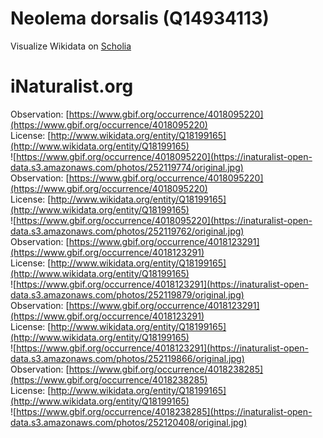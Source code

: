 
Neolema dorsalis (Q14934113)
============================
  
Visualize Wikidata on [Scholia](https://scholia.toolforge.org/taxon/Q14934113)
# iNaturalist.org
  
Observation: [https://www.gbif.org/occurrence/4018095220](https://www.gbif.org/occurrence/4018095220)  
License: [http://www.wikidata.org/entity/Q18199165](http://www.wikidata.org/entity/Q18199165)  
![https://www.gbif.org/occurrence/4018095220](https://inaturalist-open-data.s3.amazonaws.com/photos/252119774/original.jpg)  
Observation: [https://www.gbif.org/occurrence/4018095220](https://www.gbif.org/occurrence/4018095220)  
License: [http://www.wikidata.org/entity/Q18199165](http://www.wikidata.org/entity/Q18199165)  
![https://www.gbif.org/occurrence/4018095220](https://inaturalist-open-data.s3.amazonaws.com/photos/252119762/original.jpg)  
Observation: [https://www.gbif.org/occurrence/4018123291](https://www.gbif.org/occurrence/4018123291)  
License: [http://www.wikidata.org/entity/Q18199165](http://www.wikidata.org/entity/Q18199165)  
![https://www.gbif.org/occurrence/4018123291](https://inaturalist-open-data.s3.amazonaws.com/photos/252119879/original.jpg)  
Observation: [https://www.gbif.org/occurrence/4018123291](https://www.gbif.org/occurrence/4018123291)  
License: [http://www.wikidata.org/entity/Q18199165](http://www.wikidata.org/entity/Q18199165)  
![https://www.gbif.org/occurrence/4018123291](https://inaturalist-open-data.s3.amazonaws.com/photos/252119866/original.jpg)  
Observation: [https://www.gbif.org/occurrence/4018238285](https://www.gbif.org/occurrence/4018238285)  
License: [http://www.wikidata.org/entity/Q18199165](http://www.wikidata.org/entity/Q18199165)  
![https://www.gbif.org/occurrence/4018238285](https://inaturalist-open-data.s3.amazonaws.com/photos/252120408/original.jpg)